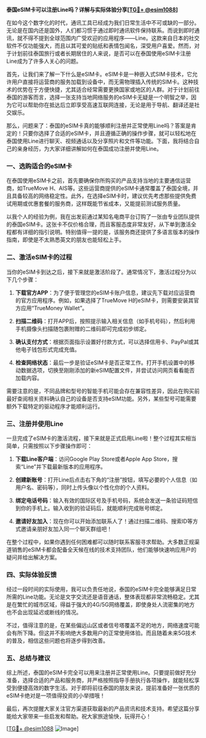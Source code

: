 **泰国eSIM卡可以注册Line吗？详解与实际体验分享[[TG💪+ @esim1088](https://t.me/s/esim1088)]**

在如今这个数字化的时代，通讯工具已经成为我们日常生活中不可或缺的一部分。无论是在国内还是国外，人们都习惯于通过即时通讯软件保持联系。而说到即时通讯，就不得不提到全球范围内广受欢迎的应用程序——Line。这款来自日本的社交软件不仅功能强大，而且以其可爱的贴纸和表情包闻名，深受用户喜爱。然而，对于计划前往泰国旅行或者长期居住的人来说，是否可以在泰国使用eSIM卡注册Line成为了许多人关心的问题。

首先，让我们来了解一下什么是eSIM卡。eSIM卡是一种嵌入式SIM卡技术，它允许用户直接将运营商的服务加载到设备中，而无需物理插入传统的SIM卡。这种技术的优势在于方便快捷，尤其适合经常需要更换国家或地区的人群。对于计划前往泰国的游客而言，选择一张支持当地网络服务的eSIM卡无疑是一个明智之举，因为它可以帮助你在抵达后立即享受高速互联网连接，无论是用于导航、翻译还是社交娱乐。

那么，问题来了：泰国的eSIM卡真的能够顺利注册并正常使用Line吗？答案是肯定的！只要你选择了合适的eSIM卡，并且遵循正确的操作步骤，就可以轻松地在泰国使用Line进行聊天、视频通话以及分享照片和文件等功能。下面，我将结合自己的亲身经历，为大家详细讲解如何在泰国成功注册并使用Line。

### 一、选购适合的eSIM卡

在泰国使用eSIM卡之前，首先要确保你所购买的产品支持当地的主要通信运营商，如TrueMove H、AIS等。这些运营商提供的eSIM卡通常覆盖了泰国全境，并且具备较高的网络稳定性。此外，在选择eSIM卡时，建议优先考虑那些提供免费试用期或优惠套餐的服务商，这样既能节省成本，又能提前测试服务质量。

以我个人的经验为例，我在出发前通过某知名电商平台订购了一张由专业团队提供的泰国eSIM卡。这张卡不仅价格合理，而且客服态度非常友好，从下单到激活全程都有详细的指引说明。特别值得一提的是，该服务商还提供了多语言版本的操作指南，即使是不太熟悉英文的朋友也能轻松上手。

### 二、激活eSIM卡的过程

当你的eSIM卡到达之后，接下来就是激活阶段了。通常情况下，激活过程分为以下几个步骤：

1. **下载官方APP**：为了便于管理您的eSIM卡账户信息，建议先下载对应运营商的官方应用程序。例如，如果选择了TrueMove H的eSIM卡，则需要安装其官方应用“TrueMoney Wallet”。
   
2. **扫描二维码**：打开APP后，按照提示输入相关信息（如手机号码），然后利用手机摄像头扫描随包裹附赠的二维码即可完成初步绑定。

3. **确认支付方式**：根据页面指示设置好付款方式，可以选择信用卡、PayPal或其他电子钱包形式完成充值。

4. **检查网络状态**：最后一步是验证eSIM卡是否正常工作。打开手机设置中的移动数据选项，切换至刚刚添加的新eSIM配置文件，并尝试访问网页看看能否加载内容。

需要注意的是，不同品牌和型号的智能手机可能会存在兼容性差异，因此在购买前最好查阅相关资料确认自己的设备是否支持eSIM功能。另外，某些型号可能需要额外下载特定的驱动程序才能顺利运行。

### 三、注册并使用Line

一旦完成了eSIM卡的激活流程，接下来就是正式启用Line啦！整个过程其实相当简单，只需按照以下步骤操作即可：

1. **下载Line客户端**：访问Google Play Store或者Apple App Store，搜索“Line”并下载最新版本的应用程序。

2. **创建新账号**：打开Line后点击右下角的“注册”按钮，填写必要的个人信息（如用户名、密码等），同时上传头像以个性化你的个人资料。

3. **绑定电话号码**：输入有效的国际区号及手机号码，系统会发送一条验证码短信到你的手机上。输入收到的验证码后，就能顺利完成账号绑定。

4. **邀请好友加入**：现在你可以开始添加联系人了！通过扫描二维码、搜索ID等方式邀请亲朋好友加入同一个聊天群组吧！

在整个过程中，如果你遇到任何困难都可以随时联系客服寻求帮助。大多数正规渠道销售的eSIM卡都会配备全天候在线的技术支持团队，他们能够快速响应用户的疑问并给出解决方案。

### 四、实际体验反馈

经过一段时间的实际使用，我可以负责任地说，泰国的eSIM卡完全能够满足日常所需的Line功能。无论是文字交流还是语音通话，整体表现都非常流畅稳定。尤其是在繁忙的城市区域，得益于强大的4G/5G网络覆盖，即使身处人流密集的地方也不会出现延迟或断线的情况。

不过，值得注意的是，在某些偏远山区或者信号塔覆盖不足的地方，网络速度可能会有所下降。但这并不影响绝大多数用户的正常使用体验。而且随着未来5G技术的普及，相信这些问题也将逐步得到改善。

### 五、总结与建议

综上所述，泰国的eSIM卡完全可以用来注册并正常使用Line。只要提前做好充分准备，选择合适的产品和服务商，并严格按照指导手册执行各项操作，就能轻松享受到便捷高效的数字生活。对于即将前往泰国的朋友来说，提前准备好一张优质的eSIM卡绝对是一项值得投资的小举措哦！

最后，再次提醒大家关注官方渠道获取最新的产品资讯和技术支持。希望这篇分享能给大家带来一些启发和帮助。祝大家旅途愉快，玩得开心！

[[TG💪+ @esim1088](https://t.me/s/esim1088) ![Image](https://i.postimg.cc/4NQfJmqS/Snipaste-2025-05-13-00-14-12.png)]